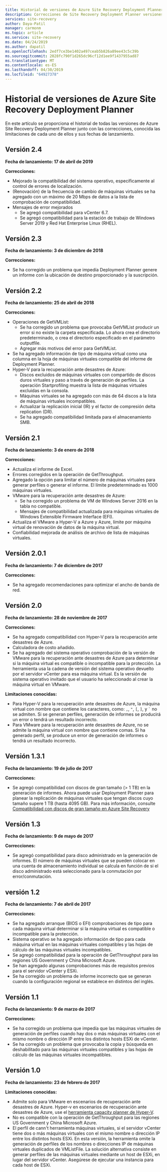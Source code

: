 ```yaml
---
title: Historial de versiones de Azure Site Recovery Deployment Planner
description: Correcciones de Site Recovery Deployment Planner versiones diferentes conocidas y limitaciones conocidas junto con sus fechas de lanzamiento.
services: site-recovery
author: Daya-Patil
manager: carmonm
ms.topic: article
ms.service: site-recovery
ms.date: 04/24/2019
ms.author: dapatil
ms.openlocfilehash: 2edf7ce3be1402a497ceab5b826a89ee43c5c39b
ms.sourcegitcommit: 2028fc790f1d265dc96cf12d1ee9f1437955ad87
ms.translationtype: MT
ms.contentlocale: es-ES
ms.lasthandoff: 04/30/2019
ms.locfileid: "64927378"
---
```

# <a name="azure-site-recovery-deployment-planner-version-history"></a>Historial de versiones de Azure Site Recovery Deployment Planner

En este artículo se proporciona el historial de todas las versiones de Azure Site Recovery Deployment Planner junto con las correcciones, conocida las limitaciones de cada uno de ellos y sus fechas de lanzamiento.

## <a name="version-24"></a>Versión 2.4

**Fecha de lanzamiento: 17 de abril de 2019**

**Correcciones:**

- Mejorado la compatibilidad del sistema operativo, específicamente al control de errores de localización.
- (Renovación) de la frecuencia de cambio de máquinas virtuales se ha agregado con un máximo de 20 Mbps de datos a la lista de comprobación de compatibilidad.
- Mensajes de error mejorados
  - Se agregó compatibilidad para vCenter 6.7.
  - Se agregó compatibilidad para la estación de trabajo de Windows Server 2019 y Red Hat Enterprise Linux (RHEL).



## <a name="version-23"></a>Versión 2.3

**Fecha de lanzamiento: 3 de diciembre de 2018**

**Correcciones:**

- Se ha corregido un problema que impedía Deployment Planner genere un informe con la ubicación de destino proporcionado y la suscripción.

## <a name="version-22"></a>Versión 2.2 

**Fecha de lanzamiento: 25 de abril de 2018**

**Correcciones:**

- Operaciones de GetVMList:
  - Se ha corregido un problema que provocaba GetVMList producir un error si no existe la carpeta especificada. Lo ahora crea el directorio predeterminado, o crea el directorio especificado en el parámetro outputfile.
  - Agregar más motivos del error para GetVMList.
- Se ha agregado información de tipo de máquina virtual como una columna en la hoja de máquinas virtuales compatible del informe de Deployment Planner.
- Hyper-V para la recuperación ante desastres de Azure:
  - Discos excluidos de máquinas virtuales con compartido de discos duros virtuales y paso a través de generación de perfiles. La operación Startprofiling muestra la lista de máquinas virtuales excluidas en la consola.
  - Máquinas virtuales se ha agregado con más de 64 discos a la lista de máquinas virtuales incompatibles.
  - Actualizar la replicación inicial (IR) y el factor de compresión delta replication (DR).
  - Se ha agregado compatibilidad limitada para el almacenamiento SMB.

## <a name="version-21"></a>Versión 2.1

**Fecha de lanzamiento: 3 de enero de 2018**

**Correcciones:**

- Actualiza el informe de Excel.
- Errores corregidos en la operación de GetThroughput.
- Agregado la opción para limitar el número de máquinas virtuales para generar perfiles o generar el informe. El límite predeterminado es 1000 máquinas virtuales.
- VMware para la recuperación ante desastres de Azure:
  - Se ha corregido un problema de VM de Windows Server 2016 en la tabla no compatible. 
  - Mensajes de compatibilidad actualizada para máquinas virtuales de Windows Extensible Firmware Interface (EFI).
- Actualiza el VMware a Hyper-V a Azure y Azure, límite por máquina virtual de renovación de datos de la máquina virtual. 
- Confiabilidad mejorada de análisis de archivo de lista de máquinas virtuales.

## <a name="version-201"></a>Versión 2.0.1

**Fecha de lanzamiento: 7 de diciembre de 2017**

**Correcciones:**

- Se ha agregado recomendaciones para optimizar el ancho de banda de red.

## <a name="version-20"></a>Versión 2.0

**Fecha de lanzamiento: 28 de noviembre de 2017**

**Correcciones:**

- Se ha agregado compatibilidad con Hyper-V para la recuperación ante desastres de Azure.
- Calculadora de costo añadido.
- Se ha agregado del sistema operativo comprobación de la versión de VMware para la recuperación ante desastres de Azure para determinar si la máquina virtual es compatible o incompatible para la protección. La herramienta usa la cadena de versión del sistema operativo devuelto por el servidor vCenter para esa máquina virtual. Es la versión de sistema operativo invitado que el usuario ha seleccionado al crear la máquina virtual en VMware.

**Limitaciones conocidas:**

- Para Hyper-V para la recuperación ante desastres de Azure, la máquina virtual con nombre que contiene los caracteres, como: `,`, `"`, `[`, `]`, y ``` ` ``` no se admiten. Si se generan perfiles, generación de informes se producirá un error o tendrá un resultado incorrecto.
- Para VMware para la recuperación ante desastres de Azure, no se admite la máquina virtual con nombre que contiene comas. Si ha generado perfil, se produce un error de generación de informes o tendrá un resultado incorrecto.

## <a name="version-131"></a>Versión 1.3.1

**Fecha de lanzamiento: 19 de julio de 2017** 

**Correcciones:**

- Se agregó compatibilidad con discos de gran tamaño (> 1 TB) en la generación de informes. Ahora puede usar Deployment Planner para planear la replicación de máquinas virtuales que tengan discos cuyo tamaño supere 1 TB (hasta 4095 GB).
Para más información, consulte [Compatibilidad con discos de gran tamaño en Azure Site Recovery](https://azure.microsoft.com/blog/azure-site-recovery-large-disks/)

## <a name="version-13"></a>Versión 1.3

**Fecha de lanzamiento: 9 de mayo de 2017**

**Correcciones:**

- Se agregó compatibilidad para disco administrado en la generación de informes. El número de máquinas virtuales que se pueden colocar en una cuenta de almacenamiento individual se calcula en función de si el disco administrado está seleccionado para la conmutación por error/conmutación.

## <a name="version-12"></a>versión 1.2

**Fecha de lanzamiento: 7 de abril de 2017**

**Correcciones:**

- Se ha agregado arranque (BIOS o EFI) comprobaciones de tipo para cada máquina virtual determinar si la máquina virtual es compatible o incompatible para la protección.
- Sistema operativo se ha agregado información de tipo para cada máquina virtual en las máquinas virtuales compatibles y las hojas de cálculo de las máquinas virtuales incompatibles.
- Se agregó compatibilidad para la operación de GetThroughput para las regiones US Government y China Microsoft Azure.
- Se han agregado algunas comprobaciones más de requisitos previos para el servidor vCenter y ESXi.
- Se ha corregido un problema de informe incorrecto que se generan cuando la configuración regional se establece en distintos del inglés.

## <a name="version-11"></a>Versión 1.1

**Fecha de lanzamiento: 9 de marzo de 2017**

**Correcciones:**

- Se ha corregido un problema que impedía que las máquinas virtuales de generación de perfiles cuando hay dos o más máquinas virtuales con el mismo nombre o dirección IP entre los distintos hosts ESXi de vCenter.
- Se ha corregido un problema que provocaba la copia y búsqueda en deshabilitado para las máquinas virtuales compatibles y las hojas de cálculo de las máquinas virtuales incompatibles.

## <a name="version-10"></a>Versión 1.0

**Fecha de lanzamiento: 23 de febrero de 2017**

**Limitaciones conocidas:**

- Admite solo para VMware en escenarios de recuperación ante desastres de Azure. Hyper-v en escenarios de recuperación ante desastres de Azure, use el [herramienta capacity planner de Hyper-V](./site-recovery-capacity-planning-for-hyper-v-replication.md).
- No es compatible con la operación de GetThroughput para las regiones US Government y China Microsoft Azure.
- El perfil de cann't herramienta máquinas virtuales, si el servidor vCenter tiene dos o más máquinas virtuales con el mismo nombre o dirección IP entre los distintos hosts ESXi.
En esta versión, la herramienta omite la generación de perfiles de los nombres o direcciones IP de máquinas virtuales duplicados de VMListFile. La solución alternativa consiste en generar perfiles de las máquinas virtuales mediante un host de ESXi, en lugar del servidor vCenter. Asegúrese de ejecutar una instancia para cada host de ESXi.

